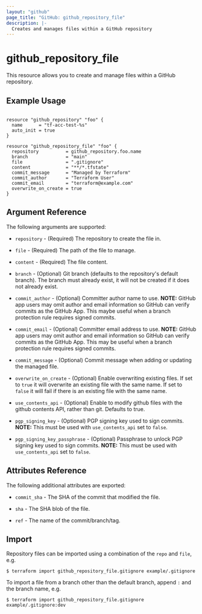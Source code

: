 ```yaml
---
layout: "github"
page_title: "GitHub: github_repository_file"
description: |-
  Creates and manages files within a GitHub repository
---
```


# github_repository_file

This resource allows you to create and manage files within a
GitHub repository.


## Example Usage

```hcl

resource "github_repository" "foo" {
  name      = "tf-acc-test-%s"
  auto_init = true
}

resource "github_repository_file" "foo" {
  repository          = github_repository.foo.name
  branch              = "main"
  file                = ".gitignore"
  content             = "**/*.tfstate"
  commit_message      = "Managed by Terraform"
  commit_author       = "Terraform User"
  commit_email        = "terraform@example.com"
  overwrite_on_create = true
}

```


## Argument Reference

The following arguments are supported:

* `repository` - (Required) The repository to create the file in.

* `file` - (Required) The path of the file to manage.

* `content` - (Required) The file content.

* `branch` - (Optional) Git branch (defaults to the repository's default branch).
  The branch must already exist, it will not be created if it does not already exist.

* `commit_author` - (Optional) Committer author name to use. **NOTE:** GitHub app users may omit author and email information so GitHub can verify commits as the GitHub App. This maybe useful when a branch protection rule requires signed commits.

* `commit_email` - (Optional) Committer email address to use. **NOTE:** GitHub app users may omit author and email information so GitHub can verify commits as the GitHub App. This may be useful when a branch protection rule requires signed commits.

* `commit_message` - (Optional) Commit message when adding or updating the managed file.

* `overwrite_on_create` - (Optional) Enable overwriting existing files. If set to `true` it will overwrite an existing file with the same name. If set to `false` it will fail if there is an existing file with the same name.

* `use_contents_api` - (Optional) Enable to modify github files with the github contents API, rather than git. Defaults to true.

* `pgp_signing_key` - (Optional) PGP signing key used to sign commits. **NOTE:** This must be used with `use_contents_api` set to `false`.

* `pgp_signing_key_passphrase` - (Optional) Passphrase to unlock PGP signing key used to sign commits. **NOTE:** This must be used with `use_contents_api` set to `false`.

## Attributes Reference

The following additional attributes are exported:

* `commit_sha` - The SHA of the commit that modified the file.

* `sha` - The SHA blob of the file.

* `ref` - The name of the commit/branch/tag.


## Import

Repository files can be imported using a combination of the `repo` and `file`, e.g.

```
$ terraform import github_repository_file.gitignore example/.gitignore
```

To import a file from a branch other than the default branch, append `:` and the branch name, e.g.

```
$ terraform import github_repository_file.gitignore example/.gitignore:dev
```

